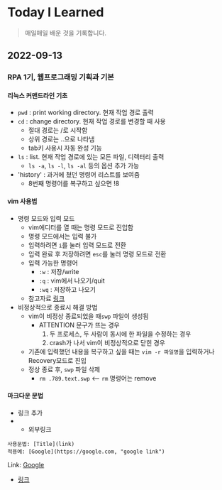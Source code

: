 # Today I Learned
> 매일매일 배운 것을 기록합니다.

## 2022-09-13
### RPA 1기, 웹프로그래밍 기획과 기본
#### 리눅스 커맨드라인 기초
- `pwd` : print working directory. 현재 작업 경로 출력
- `cd` : change directory. 현재 작업 경로를 변경할 때 사용
  - 절대 경로는 /로 시작함
  - 상위 경로는 ..으로 나타냄
  - tab키 사용시 자동 완성 기능
- `ls` : list. 현재 작업 경로에 있는 모든 파일, 디렉터리 출력
  - `ls -a`, `ls -l`, `ls -al` 등의 옵션 추가 가능
- 'history' : 과거에 쳤던 명령어 리스트를 보여줌
  - 8번째 명령어를 복구하고 싶으면 !8
  
#### vim 사용법
- 명령 모드와 입력 모드
  - vim에디터를 열 때는 명령 모드로 진입함
  - 명령 모드에서는 입력 불가
  - 입력하려면 `i`를 눌러 입력 모드로 전환
  - 입력 완료 후 저장하려면 `esc`를 눌러 명령 모드로 전환
  - 입력 가능한 명령어
    - `:w` : 저장/write
    - `:q` : vim에서 나오기/quit
    - `:wq` : 저장하고 나오기
  - 참고자료 [링크](https://velog.io/@717lumos/Vim-Vim-editor-%EC%82%AC%EC%9A%A9%EB%B2%95)
- 비정상적으로 종료시 해결 방법
  - vim이 비정상 종료되었을 때`swp` 파일이 생성됨
    - ATTENTION 문구가 뜨는 경우
      1. 두 프로세스, 두 사람이 동시에 한 파일을 수정하는 경우
      2. crash가 나서 vim이 비정상적으로 닫힌 경우
  - 기존에 입력했던 내용을 복구하고 싶을 때는 `vim -r 파일명`을 입력하거나 Recovery모드로 진입
  - 정상 종료 후, `swp` 파일 삭제
    - `rm .789.text.swp` <-- `rm` 명령어는 remove

#### 마크다운 문법
- 링크 추가
- * 외부링크
```
사용문법: [Title](link)
적용예: [Google](https://google.com, "google link")
```
Link: [Google](https://google.com, "google link")
- [링크](https://gist.github.com/ihoneymon/652be052a0727ad59601)
